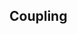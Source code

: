 <div id="title">

## Coupling
</div>

<div id="body">

<include src="what/unit-inParent-asPanel.md" boilerplate />
<include src="how/unit-inParent-asPanel.md" boilerplate />
<include src="types/unit-inParent-asPanel.md" boilerplate />

</div>